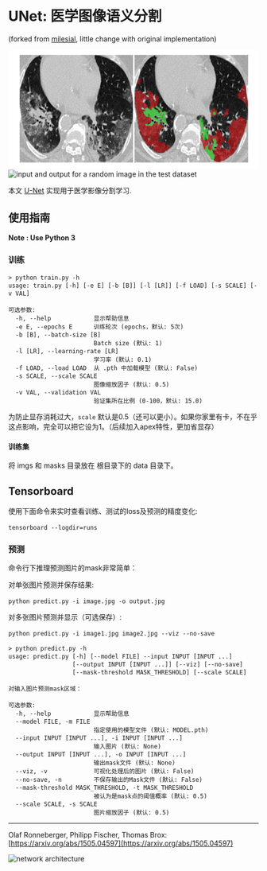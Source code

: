 # UNet: 医学图像语义分割
(forked from [milesial](https://github.com/milesial/Pytorch-UNet), little change with original implementation)

![covid-19 image](https://github.com/anxingle/UNet-pytorch/blob/master/data/show.png?raw=true)
![input and output for a random image in the test dataset](https://framapic.org/OcE8HlU6me61/KNTt8GFQzxDR.png)


本文 [U-Net](https://arxiv.org/abs/1505.04597) 实现用于医学影像分割学习.

## 使用指南
**Note : Use Python 3**


### 训练

```shell script
> python train.py -h
usage: train.py [-h] [-e E] [-b [B]] [-l [LR]] [-f LOAD] [-s SCALE] [-v VAL]

可选参数:
  -h, --help            显示帮助信息
  -e E, --epochs E      训练轮次 (epochs，默认: 5次)
  -b [B], --batch-size [B]
                        Batch size (默认: 1)
  -l [LR], --learning-rate [LR]
                        学习率 (默认: 0.1)
  -f LOAD, --load LOAD  从 .pth 中加载模型 (默认: False)
  -s SCALE, --scale SCALE
                        图像缩放因子 (默认: 0.5)
  -v VAL, --validation VAL
                        验证集所在比例 (0-100，默认: 15.0)

```
为防止显存消耗过大，`scale` 默认是0.5（还可以更小）。如果你家里有卡，不在乎这点影响，完全可以把它设为1。（后续加入apex特性，更加省显存）

#### 训练集
将 imgs 和 masks 目录放在 根目录下的 data 目录下。

## Tensorboard
使用下面命令来实时查看训练、测试的loss及预测的精度变化:

`tensorboard --logdir=runs`

### 预测

命令行下推理预测图片的mask非常简单：

对单张图片预测并保存结果:

`python predict.py -i image.jpg -o output.jpg`

对多张图片预测并显示（可选保存）:

`python predict.py -i image1.jpg image2.jpg --viz --no-save`

```shell script
> python predict.py -h
usage: predict.py [-h] [--model FILE] --input INPUT [INPUT ...]
                  [--output INPUT [INPUT ...]] [--viz] [--no-save]
                  [--mask-threshold MASK_THRESHOLD] [--scale SCALE]

对输入图片预测mask区域：

可选参数:
  -h, --help            显示帮助信息
  --model FILE, -m FILE
                        指定使用的模型文件 (默认: MODEL.pth)
  --input INPUT [INPUT ...], -i INPUT [INPUT ...]
                        输入图片 (默认: None)
  --output INPUT [INPUT ...], -o INPUT [INPUT ...]
                        输出mask文件 (默认: None)
  --viz, -v             可视化处理后的图片 (默认: False)
  --no-save, -n         不保存输出的Mask文件 (默认: False)
  --mask-threshold MASK_THRESHOLD, -t MASK_THRESHOLD
                        被认为是mask点的阈值概率 (默认: 0.5)
  --scale SCALE, -s SCALE
                        图片缩放因子 (默认: 0.5)
```


---

Olaf Ronneberger, Philipp Fischer, Thomas Brox: [https://arxiv.org/abs/1505.04597](https://arxiv.org/abs/1505.04597)

![network architecture](https://i.imgur.com/jeDVpqF.png)
